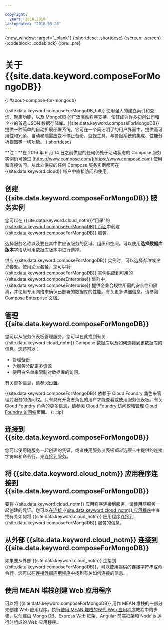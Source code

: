 ```yaml
---

copyright:
  years: 2016,2018
lastupdated: "2018-03-26"
---
```


{:new_window: target="_blank"}
{:shortdesc: .shortdesc}
{:screen: .screen}
{:codeblock: .codeblock}
{:pre: .pre}

# 关于 {{site.data.keyword.composeForMongoDB}}
{: #about-compose-for-mongodb}

{{site.data.keyword.composeForMongoDB_full}} 使用强大的建立索引和查询、聚集功能，以及 MongoDB 的广泛驱动程序支持，使其成为许多初创公司和企业的首选 JSON 数据存储库。{{site.data.keyword.composeForMongoDB}} 提供一种简单的自动扩展部署系统。它可在一个简洁明了的用户界面中，提供高可用性和冗余、自动和随需应变不停止备份、监视工具、与警报系统的集成、性能分析视图等一切功能。
{:shortdesc}

**注：**在 2016 年 9 月 14 日之前供应的任何仍处于活动状态的 Compose 服务实例仍可通过 [https://www.compose.com/](https://www.compose.com) 使用和直接访问。从此处供应的任何 Compose 服务实例都可在 {{site.data.keyword.cloud}} 帐户中直接访问和使用。

## 创建 {{site.data.keyword.composeForMongoDB}} 服务实例

您可以在 {{site.data.keyword.cloud_notm}}“目录”的 [{{site.data.keyword.composeForMongoDB}} 页面](https://console.{DomainName}/catalog/services/compose-for-mongodb/)中创建 {{site.data.keyword.composeForMongoDB}} 服务。

选择服务名称以及要在其中供应该服务的区域、组织和空间。可以使用**选择数据库版本**字段从可用数据库版本中进行选择。

供应 {{site.data.keyword.composeForMongoDB}} 实例时，可以选择*标准*或*企业*套餐。使用*企业*套餐，您可以将 {{site.data.keyword.composeForMongoDB}} 实例供应到可用的 {{site.data.keyword.composeEnterprise}} 集群中。{{site.data.keyword.composeEnterprise}} 提供企业合规性所需的安全性和隔离，并使用专用网络来确保已部署的数据库的性能。有关更多详细信息，请参阅 [Compose Enterprise 文档](../ComposeEnterprise/index.html)。

## 管理 {{site.data.keyword.composeForMongoDB}}

您可以从服务仪表板管理服务。您可以在此找到有关 {{site.data.keyword.cloud_notm}} Compose 数据库以及如何连接到该数据库的信息。您还可以：
- 管理备份
- 为服务分配更多资源
- 使用白名单来限制对数据库的访问。 

有关更多信息，请参阅[设置](./dashboard-settings.html)。

{{site.data.keyword.composeForMongoDB}} 依赖于 Cloud Foundry 角色来管理对服务的访问权。只有具有开发者角色的用户才能查看或使用服务仪表板。有关 Cloud Foundry 角色的更多信息，请参阅 [Cloud Foundry 访问权](https://console.bluemix.net/docs/iam/cfaccess.html#cfaccess)和[管理 Cloud Foundry 访问权](https://console.bluemix.net/docs/iam/mngcf.html#mngcf)页面。
{: .tip}

## 连接到 {{site.data.keyword.composeForMongoDB}}

您可以使用随服务一起创建的凭证，或者使用服务仪表板*概述*选项卡中提供的连接字符串和命令行，来连接到服务。

## 将 {{site.data.keyword.cloud_notm}} 应用程序连接到 {{site.data.keyword.composeForMongoDB}}

要将 {{site.data.keyword.cloud_notm}} 应用程序连接到服务，请使用随服务一起创建的凭证。您可以在[连接 {{site.data.keyword.cloud_notm}} 应用程序](./connecting-bluemix-app.html)中查找有关如何将 {{site.data.keyword.cloud_notm}} 应用程序连接到 {{site.data.keyword.composeForMongoDB}} 服务的信息。

## 从外部 {{site.data.keyword.cloud_notm}} 连接到 {{site.data.keyword.composeForMongoDB}}

如果要从外部 {{site.data.keyword.cloud_notm}} 连接到 {{site.data.keyword.composeForMongoDB}}，可以使用提供的连接字符串或命令行。您可以在[连接外部应用程序](./connecting-external.html)中找到有关如何连接的信息。

## 使用 MEAN 堆栈创建 Web 应用程序

可以将 {{site.data.keyword.composeForMongoDB}} 用作 MEAN 堆栈的一部分来创建 Web 应用程序。执行[使用 MEAN 堆栈的现代 Web 应用程序](../../tutorials/mean-stack.html)教程中的步骤，以创建由 Mongo DB、Express Web 框架、Angular 前端框架和 Node.js 运行时组成的 Web 应用程序。
